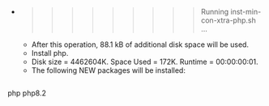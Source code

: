 * >>>>>>>>> Running inst-min-con-xtra-php.sh ...
  * After this operation, 88.1 kB of additional disk space will be used.
  * Install php.
  * Disk size = 4462604K. Space Used = 172K. Runtime = 00:00:00:01.
  * The following NEW packages will be installed:
  ```bash
php php8.2
  ```
